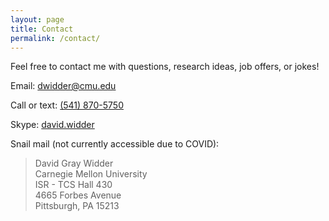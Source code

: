 ```yaml
---
layout: page
title: Contact
permalink: /contact/
---
```


Feel free to contact me with questions, research ideas, job offers, or jokes!

Email: [dwidder@cmu.edu](mailto:dwidder@cmu.edu)

Call or text: [(541) 870-5750](tel:541-870-5750)

Skype: <a href="skype:david.widder?add">david.widder</a>

Snail mail (not currently accessible due to COVID):

> David Gray Widder  
> Carnegie Mellon University  
> ISR - TCS Hall 430  
> 4665 Forbes Avenue  
> Pittsburgh, PA 15213  
